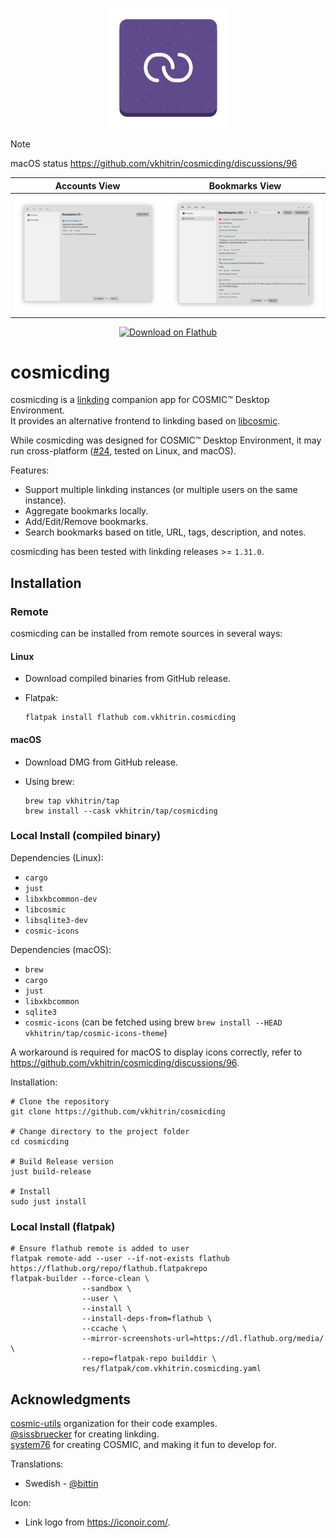<p align="center">
  <img alt="cosmicding logo" src="./res/icons/hicolor/scalable/apps/com.vkhitrin.cosmicding.svg" alt="Logo" height="192px" width="192px">
</p>

> [!NOTE]
> macOS status <https://github.com/vkhitrin/cosmicding/discussions/96>

|                  Accounts View                   |                   Bookmarks View                   |
| :----------------------------------------------: | :------------------------------------------------: |
| ![Accounts View](./res/screenshots/accounts.png) | ![Bookmarks View](./res/screenshots/bookmarks.png) |

<p align="center"><a href='https://flathub.org/apps/com.vkhitrin.cosmicding'><img width='190' alt='Download on Flathub' src='https://flathub.org/api/badge?locale=en'/></a></p>

# cosmicding

cosmicding is a [linkding](https://github.com/sissbruecker/linkding) companion app for COSMIC™ Desktop Environment.  
It provides an alternative frontend to linkding based on [libcosmic](https://github.com/pop-os/libcosmic).

While cosmicding was designed for COSMIC™ Desktop Environment, it may run cross-platform ([#24](https://github.com/vkhitrin/cosmicding/issues/24),
tested on Linux, and macOS).

Features:

- Support multiple linkding instances (or multiple users on the same instance).
- Aggregate bookmarks locally.
- Add/Edit/Remove bookmarks.
- Search bookmarks based on title, URL, tags, description, and notes.

cosmicding has been tested with linkding releases >= `1.31.0`.

## Installation

### Remote

cosmicding can be installed from remote sources in several ways:

#### Linux

- Download compiled binaries from GitHub release.
- Flatpak:

  ```shell
  flatpak install flathub com.vkhitrin.cosmicding
  ```

#### macOS

- Download DMG from GitHub release.
- Using brew:

  ```shell
  brew tap vkhitrin/tap
  brew install --cask vkhitrin/tap/cosmicding
  ```

### Local Install (compiled binary)

Dependencies (Linux):

- `cargo`
- `just`
- `libxkbcommon-dev`
- `libcosmic`
- `libsqlite3-dev`
- `cosmic-icons`

Dependencies (macOS):

- `brew`
- `cargo`
- `just`
- `libxkbcommon`
- `sqlite3`
- `cosmic-icons` (can be fetched using brew `brew install --HEAD vkhitrin/tap/cosmic-icons-theme`)

A workaround is required for macOS to display icons correctly, refer to <https://github.com/vkhitrin/cosmicding/discussions/96>.

Installation:

```shell
# Clone the repository
git clone https://github.com/vkhitrin/cosmicding

# Change directory to the project folder
cd cosmicding

# Build Release version
just build-release

# Install
sudo just install
```

### Local Install (flatpak)

```shell
# Ensure flathub remote is added to user
flatpak remote-add --user --if-not-exists flathub https://flathub.org/repo/flathub.flatpakrepo
flatpak-builder --force-clean \
                --sandbox \
                --user \
                --install \
                --install-deps-from=flathub \
                --ccache \
                --mirror-screenshots-url=https://dl.flathub.org/media/ \
                --repo=flatpak-repo builddir \
                res/flatpak/com.vkhitrin.cosmicding.yaml
```

## Acknowledgments

[cosmic-utils](https://github.com/cosmic-utils) organization for their code examples.  
[@sissbruecker](https://github.com/sissbruecker) for creating linkding.  
[system76](https://system76.com) for creating COSMIC, and making it fun to develop for.  

Translations:

- Swedish - [@bittin](https://github.com/bittin)

Icon:

- Link logo from <https://iconoir.com/>.
